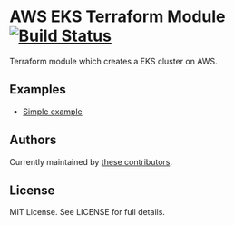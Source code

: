 # AWS EKS Terraform Module [![Build Status](https://travis-ci.com/telia-oss/terraform-aws-eks.svg?branch=master)](https://travis-ci.com/telia-oss/terraform-aws-eks)

Terraform module which creates a EKS cluster on AWS.

## Examples

* [Simple example](/examples/default/example.tf)

## Authors

Currently maintained by [these contributors](https://github.com/telia-oss/terraform-aws-eks/graphs/contributors).

## License

MIT License. See LICENSE for full details.